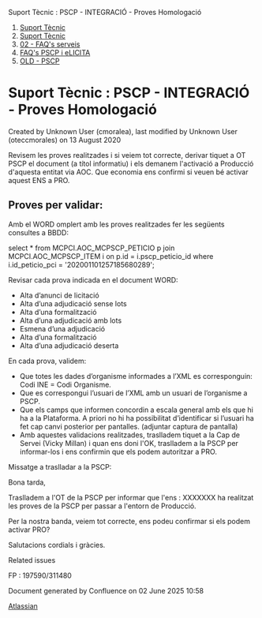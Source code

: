 Suport Tècnic : PSCP - INTEGRACIÓ - Proves Homologació  

1.  [Suport Tècnic](index.html)
2.  [Suport Tècnic](13893782.html)
3.  [02 - FAQ's serveis](26313393.html)
4.  [FAQ's PSCP i eLICITA](28705587.html)
5.  [OLD - PSCP](OLD---PSCP_93356826.html)

Suport Tècnic : PSCP - INTEGRACIÓ - Proves Homologació
======================================================

Created by Unknown User (cmoralea), last modified by Unknown User (oteccmorales) on 13 August 2020

Revisem les proves realitzades i si veiem tot correcte, derivar tiquet a OT PSCP el document (a títol informatiu) i els demanem l'activació a Producció d'aquesta entitat via AOC. Que economia ens confirmi si veuen bé activar aquest ENS a PRO.

Proves per validar:
-------------------

  

Amb el WORD omplert amb les proves realitzades fer les següents consultes a BBDD:

select \* from MCPCI.AOC\_MCPSCP\_PETICIO p
join MCPCI.AOC\_MCPSCP\_ITEM i
on p.id = i.pscp\_peticio\_id
where i.id\_peticio\_pci = '202001101257185680289';

Revisar cada prova indicada en el document WORD:

*   Alta d’anunci de licitació
*   Alta d’una adjudicació sense lots
*   Alta d’una formalització
*   Alta d’una adjudicació amb lots
*   Esmena d’una adjudicació
*   Alta d’una formalització
*   Alta d’una adjudicació deserta

En cada prova, validem:

*   Que totes les dades d’organisme informades a l’XML es corresponguin: Codi INE = Codi Organisme.
*   Que es correspongui l’usuari de l’XML amb un usuari de l’organisme a PSCP.
*   Que els camps que informen concordin a escala general amb els que hi ha a la Plataforma. A priori no hi ha possibilitat d’identificar si l’usuari ha fet cap canvi posterior per pantalles. (adjuntar captura de pantalla)
*   Amb aquestes validacions realitzades, traslladem tiquet a la Cap de Servei (Vicky Millan) i quan ens doni l'OK, traslladem a la PSCP per informar-los i ens confirmin que els podem autoritzar a PRO.

Missatge a traslladar a la PSCP:

Bona tarda,

Traslladem a l'OT de la PSCP per informar que l'ens : XXXXXXX ha realitzat les proves de la PSCP per passar a l'entorn de Producció.

Per la nostra banda, veiem tot correcte, ens podeu confirmar si els podem activar PRO?

Salutacions cordials i gràcies.

  

Related issues

FP : 197590/311480 

Document generated by Confluence on 02 June 2025 10:58

[Atlassian](http://www.atlassian.com/)